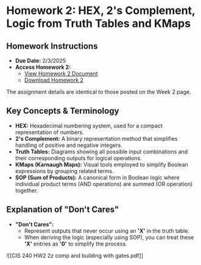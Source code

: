 # Homework 2: HEX, 2's Complement, Logic from Truth Tables and KMaps

## Homework Instructions

- **Due Date:** 2/3/2025
- **Access Homework 2:**
  - [View Homework 2 Document](https://cuesta.instructure.com/courses/42443/files/8983716?wrap=1 "CIS 240 HW2 2z comp and building with gates.pdf")
  - [Download Homework 2](https://cuesta.instructure.com/courses/42443/files/8983716/download?download_frd=1)

The assignment details are identical to those posted on the Week 2 page.

## Key Concepts & Terminology

- **HEX:** Hexadecimal numbering system, used for a compact representation of numbers.
- **2's Complement:** A binary representation method that simplifies handling of positive and negative integers.
- **Truth Tables:** Diagrams showing all possible input combinations and their corresponding outputs for logical operations.
- **KMaps (Karnaugh Maps):** Visual tools employed to simplify Boolean expressions by grouping related terms.
- **SOP (Sum of Products):** A canonical form in Boolean logic where individual product terms (AND operations) are summed (OR operation) together.

## Explanation of "Don't Cares"

- **"Don't Cares":**
  - Represent outputs that never occur using an **'X'** in the truth table.
  - When deriving the logic (especially using SOP), you can treat these **'X'** entries as **'0'** to simplify the process.

![[CIS 240 HW2 2z comp and building with gates.pdf]]

